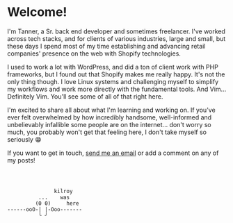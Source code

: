# Welcome!

I'm Tanner, a Sr. back end developer and sometimes freelancer. I've worked across tech stacks, and for clients of various industries, large and small, but these days I spend most of my time establishing and advancing retail companies' presence on the web with Shopify technologies.

I used to work a lot with WordPress, and did a ton of client work with PHP frameworks, but I found out that Shopify makes me really happy. It's not the only thing though. I love Linux systems and challenging myself to simplify my workflows and work more directly with the fundamental tools. And Vim... Definitely Vim. You'll see some of all of that right here.

I'm excited to share all about what I'm learning and working on. If you've ever felt overwhelmed by how incredibly handsome, well-informed and unbelievably infallible some people are on the internet... don't worry so much, you probably won't get that feeling here, I don't take myself so seriously 😁

If you want to get in touch, [send me an email](mailto:tanner@legasse.dev) or add a comment on any of my posts!

```



               kilroy 
          ...    was
         (0 0)     here
------ooO-| |-Ooo-------
          ╰ ╯
